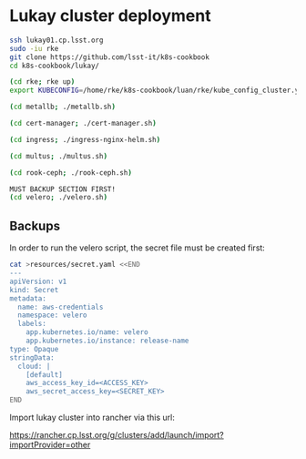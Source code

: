 # Lukay cluster deployment

```bash
ssh lukay01.cp.lsst.org
sudo -iu rke
git clone https://github.com/lsst-it/k8s-cookbook
cd k8s-cookbook/lukay/

(cd rke; rke up)
export KUBECONFIG=/home/rke/k8s-cookbook/luan/rke/kube_config_cluster.yml

(cd metallb; ./metallb.sh)

(cd cert-manager; ./cert-manager.sh)

(cd ingress; ./ingress-nginx-helm.sh)

(cd multus; ./multus.sh)

(cd rook-ceph; ./rook-ceph.sh)

MUST BACKUP SECTION FIRST!
(cd velero; ./velero.sh)
```

## Backups

In order to run the velero script, the secret file must be created first:

```bash
cat >resources/secret.yaml <<END
---
apiVersion: v1
kind: Secret
metadata:
  name: aws-credentials
  namespace: velero
  labels:
    app.kubernetes.io/name: velero
    app.kubernetes.io/instance: release-name
type: Opaque
stringData:
  cloud: |
    [default]
    aws_access_key_id=<ACCESS_KEY>
    aws_secret_access_key=<SECRET_KEY>
END
```

Import lukay cluster into rancher via this url:

https://rancher.cp.lsst.org/g/clusters/add/launch/import?importProvider=other
